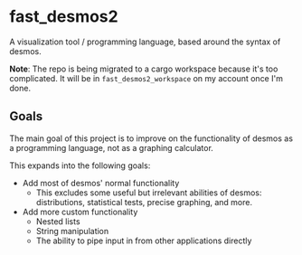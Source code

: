 # fast_desmos2

A visualization tool / programming language, based around the syntax of desmos. 

**Note**:
The repo is being migrated to a cargo workspace because it's too complicated. It will be in `fast_desmos2_workspace` on my account once I'm done.

## Goals

The main goal of this project is to improve on the functionality of desmos as a programming language, not as a graphing calculator.

This expands into the following goals:
- Add most of desmos' normal functionality
    - This excludes some useful but irrelevant abilities of desmos: distributions, statistical tests, precise graphing, and more.
- Add more custom functionality
    - Nested lists
    - String manipulation
    - The ability to pipe input in from other applications directly
